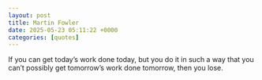 ```yaml
---
layout: post
title: Martin Fowler
date: 2025-05-23 05:11:22 +0000
categories: [quotes]
---
```


If you can get today’s work done today, but you do it in such a way that you can’t possibly get tomorrow’s work done tomorrow, then you lose.  


